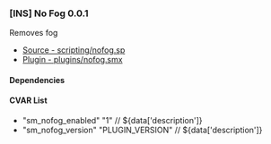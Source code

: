 ### [INS] No Fog 0.0.1

Removes fog

 * [Source - scripting/nofog.sp](https://github.com/jaredballou/insurgency-sourcemod/blob/master/scripting/nofog.sp?raw=true)
 * [Plugin - plugins/nofog.smx](https://github.com/jaredballou/insurgency-sourcemod/blob/master/plugins/nofog.smx?raw=true)

#### Dependencies
#### CVAR List
 * "sm_nofog_enabled" "1" // ${data['description']}
 * "sm_nofog_version" "PLUGIN_VERSION" // ${data['description']}

